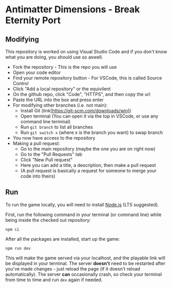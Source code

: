 # Antimatter Dimensions - Break Eternity Port

## Modifying
This repository is worked on using Visual Studio Code and if you don't know what you are doing, you should use so aswell.
- Fork the repository - This is the repo you will use
- Open your code editor
- Find your remote repository button - For VSCode, this is called Source Control
- Click "Add a local repository" or the equivilent
- On the github repo, click "Code", "HTTPS", and then copy the url
- Paste the URL into the box and press enter
- For modifying other branches (i.e. not main):
  - Install Git (link[https://git-scm.com/downloads/win])
  - Open terminal (You can open it via the top in VSCode, or use any command line terminal)
  - Run `git branch` to list all branches
  - Run `git switch x` (where x is the branch you want) to swap branch
- You now have access to the repository
- Making a pull request:
  - Go to the main repository (maybe the one you are on right now)
  - Go to the "Pull Requests" tab
  - Click "New Pull request"
  - Here you can add a title, a description, then make a pull request
  - (A pull request is basically a request for someone to merge your code into theirs)

## Run

To run the game locally, you will need to install
[Node.js](https://nodejs.org/) (LTS suggested).

First, run the following command in your terminal (or command line) while being
inside the checked out repository:

```
npm ci
```

After all the packages are installed, start up the game:

```
npm run dev
```

This will make the game served via your localhost, and the playable link will
be displayed in your terminal. The server **doesn't** need to be restarted
after you've made changes - just reload the page (if it doesn't reload automatically).
The server **can** occasionally crash, so check your terminal from time to time and run `dev`
again if needed.

